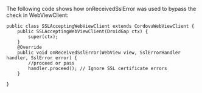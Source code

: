 
The following code shows how onReceivedSslError was used to bypass the
check in WebViewClient:

    public class SSLAcceptingWebViewClient extends CordovaWebViewClient {
        public SSLAcceptingWebViewClient(DroidGap ctx) {
            super(ctx);
        }
        @Override
        public void onReceivedSslError(WebView view, SslErrorHandler handler, SslError error) {
            //proceed or pass
            handler.proceed(); // Ignore SSL certificate errors
        }

    }

